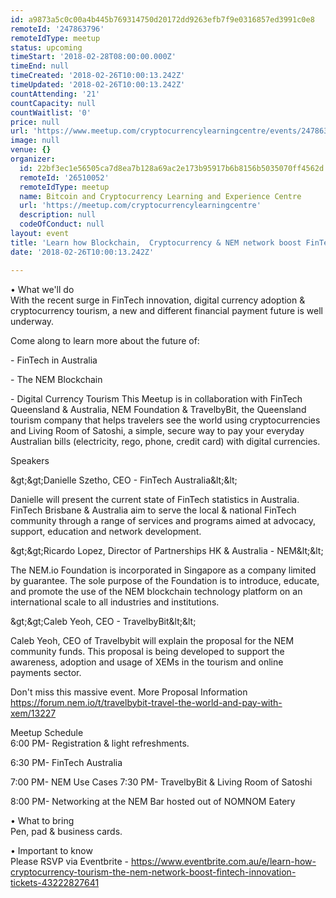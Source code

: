 ```yaml
---
id: a9873a5c0c00a4b445b769314750d20172dd9263efb7f9e0316857ed3991c0e8
remoteId: '247863796'
remoteIdType: meetup
status: upcoming
timeStart: '2018-02-28T08:00:00.000Z'
timeEnd: null
timeCreated: '2018-02-26T10:00:13.242Z'
timeUpdated: '2018-02-26T10:00:13.242Z'
countAttending: '21'
countCapacity: null
countWaitlist: '0'
price: null
url: 'https://www.meetup.com/cryptocurrencylearningcentre/events/247863796/'
image: null
venue: {}
organizer:
  id: 22bf3ec1e56505ca7d8ea7b128a69ac2e173b95917b6b8156b5035070ff4562d
  remoteId: '26510052'
  remoteIdType: meetup
  name: Bitcoin and Cryptocurrency Learning and Experience Centre
  url: 'https://meetup.com/cryptocurrencylearningcentre'
  description: null
  codeOfConduct: null
layout: event
title: 'Learn how Blockchain,  Cryptocurrency & NEM network boost FinTech innovation.'
date: '2018-02-26T10:00:13.242Z'

---
```

<p>• What we'll do<br/>With the recent surge in FinTech innovation, digital currency adoption &amp; cryptocurrency tourism, a new and different financial payment future is well underway.</p> <p>Come along to learn more about the future of:</p> <p>- FinTech in Australia</p> <p>- The NEM Blockchain</p> <p>- Digital Currency Tourism This Meetup is in collaboration with FinTech Queensland &amp; Australia, NEM Foundation &amp; TravelbyBit, the Queensland tourism company that helps travelers see the world using cryptocurrencies and Living Room of Satoshi, a simple, secure way to pay your everyday Australian bills (electricity, rego, phone, credit card) with digital currencies.</p> <p>Speakers</p> <p>&amp;gt;&amp;gt;Danielle Szetho, CEO - FinTech Australia&amp;lt;&amp;lt;</p> <p>Danielle will present the current state of FinTech statistics in Australia. FinTech Brisbane &amp; Australia aim to serve the local &amp; national FinTech community through a range of services and programs aimed at advocacy, support, education and network development.</p> <p>&amp;gt;&amp;gt;Ricardo Lopez, Director of Partnerships HK &amp; Australia - NEM&amp;lt;&amp;lt;</p> <p>The NEM.io Foundation is incorporated in Singapore as a company limited by guarantee. The sole purpose of the Foundation is to introduce, educate, and promote the use of the NEM blockchain technology platform on an international scale to all industries and institutions.</p> <p>&amp;gt;&amp;gt;Caleb Yeoh, CEO - TravelbyBit&amp;lt;&amp;lt;</p> <p>Caleb Yeoh, CEO of Travelbybit will explain the proposal for the NEM community funds. This proposal is being developed to support the awareness, adoption and usage of XEMs in the tourism and online payments sector.</p> <p>Don't miss this massive event. More Proposal Information<br/><a href="https://forum.nem.io/t/travelbybit-travel-the-world-and-pay-with-xem/13227" class="linkified">https://forum.nem.io/t/travelbybit-travel-the-world-and-pay-with-xem/13227</a></p> <p>Meetup Schedule<br/>6:00 PM- Registration &amp; light refreshments.</p> <p>6:30 PM- FinTech Australia</p> <p>7:00 PM- NEM Use Cases 7:30 PM- TravelbyBit &amp; Living Room of Satoshi</p> <p>8:00 PM- Networking at the NEM Bar hosted out of NOMNOM Eatery</p> <p>• What to bring<br/>Pen, pad &amp; business cards.</p> <p>• Important to know<br/>Please RSVP via Eventbrite - <a href="https://www.eventbrite.com.au/e/learn-how-cryptocurrency-tourism-the-nem-network-boost-fintech-innovation-tickets-43222827641" class="linkified">https://www.eventbrite.com.au/e/learn-how-cryptocurrency-tourism-the-nem-network-boost-fintech-innovation-tickets-43222827641</a></p>
